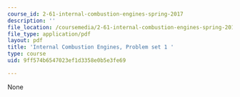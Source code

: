 ```yaml
---
course_id: 2-61-internal-combustion-engines-spring-2017
description: ''
file_location: /coursemedia/2-61-internal-combustion-engines-spring-2017/9ff574b6547023ef1d3358e0b5e3fe69_MIT2_61S17_ps1.pdf
file_type: application/pdf
layout: pdf
title: 'Internal Combustion Engines, Problem set 1 '
type: course
uid: 9ff574b6547023ef1d3358e0b5e3fe69

---
```

None